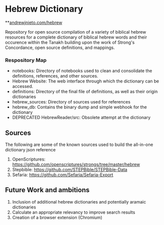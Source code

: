 # Hebrew Dictionary

**[andrewjnieto.com/hebrew](andrewjnieto.com/hebrew)

Repository for open source compilation of a variety of biblical hebrew resources for a complete dictionary of biblical hebrew words and their occurence within the Tanakh building upon the work of Strong's Concordance, open source definitions, and mappings.

### Respository Map
- notebooks: Directory of notebooks used to clean and consolidate the definitions, references, and other sources.
- Hebrew Website: The web interface through which the dictionary can be accessed.
- definitions: Directory of the final file of definitions, as well as their origin dictionaries
- hebrew_sources: Directory of sources used for references
- hebrew_db: Contains the binary dump and simple webhook for the dictionary
- DEPRECATED HebrewReader/src: Obsolete attempt at the dictionary

## Sources
The following are some of the known sources used to build the all-in-one dictionary json reference
1. OpenScriptures: https://github.com/openscriptures/strongs/tree/master/hebrew
2. Stepbible: https://github.com/STEPBible/STEPBible-Data
3. Sefaria: https://github.com/Sefaria/Sefaria-Export

## Future Work and ambitions
1. Inclusion of additional hebrew dictionaries and potentially aramaic dictionaries
2. Calculate an appropriate relevancy to improve search results
3. Creation of a browser extension (Chromium)
